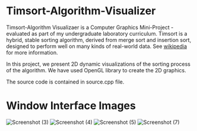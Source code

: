 # Timsort-Algorithm-Visualizer
Timsort-Algorithm Visualizaer is a Computer Graphics Mini-Project - evaluated as part of my undergraduate laboratory curriculum. Timsort is a hybrid, stable sorting algorithm, derived from merge sort and insertion sort, designed to perform well on many kinds of real-world data. See [wikipedia](https://en.wikipedia.org/wiki/Timsort) for more information.

In this project, we present 2D dynamic visualizations of the sorting process of the algorithm. We have used OpenGL library to create the 2D graphics.

The source code is contained in source.cpp file.

# Window Interface Images
![Screenshot (3)](https://user-images.githubusercontent.com/43904649/185392383-70dd077b-0dd0-46ef-a04b-d28994a0cf54.png)
![Screenshot (4)](https://user-images.githubusercontent.com/43904649/185392433-c78240ac-d728-4b7f-a86c-ce577fdaac26.png)
![Screenshot (5)](https://user-images.githubusercontent.com/43904649/185392449-913eb98e-c105-473a-a5c2-87645796f4e5.png)
![Screenshot (7)](https://user-images.githubusercontent.com/43904649/185392462-81b2c84a-de8e-4ab7-b9f0-853e361e2223.png)
